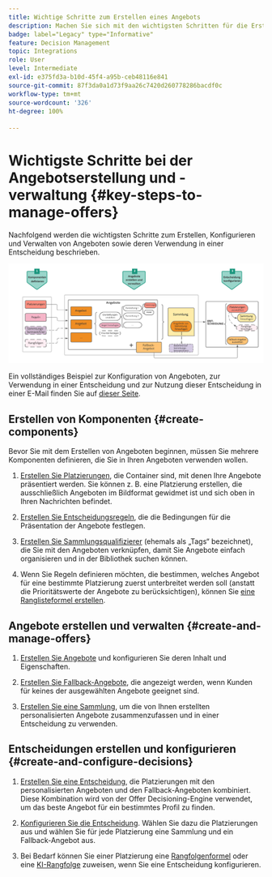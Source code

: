 ```yaml
---
title: Wichtige Schritte zum Erstellen eines Angebots
description: Machen Sie sich mit den wichtigsten Schritten für die Erstellung eines Angebots vertraut
badge: label="Legacy" type="Informative"
feature: Decision Management
topic: Integrations
role: User
level: Intermediate
exl-id: e375fd3a-b10d-45f4-a95b-ceb48116e841
source-git-commit: 87f3da0a1d73f9aa26c7420d260778286bacdf0c
workflow-type: tm+mt
source-wordcount: '326'
ht-degree: 100%

---
```


# Wichtigste Schritte bei der Angebotserstellung und -verwaltung {#key-steps-to-manage-offers}

Nachfolgend werden die wichtigsten Schritte zum Erstellen, Konfigurieren und Verwalten von Angeboten sowie deren Verwendung in einer Entscheidung beschrieben.

![](../assets/offer-create-manage-process.png)

Ein vollständiges Beispiel zur Konfiguration von Angeboten, zur Verwendung in einer Entscheidung und zur Nutzung dieser Entscheidung in einer E-Mail finden Sie auf [dieser Seite](../offers-e2e.md).

## Erstellen von Komponenten {#create-components}

Bevor Sie mit dem Erstellen von Angeboten beginnen, müssen Sie mehrere Komponenten definieren, die Sie in Ihren Angeboten verwenden wollen.

1. [Erstellen Sie Platzierungen](creating-placements.md), die Container sind, mit denen Ihre Angebote präsentiert werden. Sie können z. B. eine Platzierung erstellen, die ausschließlich Angeboten im Bildformat gewidmet ist und sich oben in Ihren Nachrichten befindet.

1. [Erstellen Sie Entscheidungsregeln](creating-decision-rules.md), die die Bedingungen für die Präsentation der Angebote festlegen.

1. [Erstellen Sie Sammlungsqualifizierer](creating-tags.md) (ehemals als „Tags“ bezeichnet), die Sie mit den Angeboten verknüpfen, damit Sie Angebote einfach organisieren und in der Bibliothek suchen können.

1. Wenn Sie Regeln definieren möchten, die bestimmen, welches Angebot für eine bestimmte Platzierung zuerst unterbreitet werden soll (anstatt die Prioritätswerte der Angebote zu berücksichtigen), können Sie [eine Ranglisteformel erstellen](../ranking/create-ranking-formulas.md).

<!--
<table style="table-layout:fixed">
<tr style="border: 0;">
<td>
<img src="../../assets/do-not-localize/icon-placement.svg" width="60px">
<div>
<a href="../offer-library/creating-placements.md">Create placements</a>
</div>
<p>
</td>
<td>
<img src="../../assets/do-not-localize/icon-rules.svg" width="60px">
<div>
<a href="../offer-library/creating-decision-rules.md">Create decision rules</a>
</div>
<p>
<td>
<img src="../../assets/do-not-localize/icon-tags.svg" width="60px">
<div>
<a href="../offer-library/creating-tags.md">Create collection qualifiers</a>
</div>
<p>
</td>
<td>
<img src="../../assets/do-not-localize/icon-ranking.svg" width="60px">
<div>
<a href="../ranking/create-ranking-formulas.md">Create ranking formulas</a>
</div>
<p>
</td>
</tr>
</table>
-->

## Angebote erstellen und verwalten {#create-and-manage-offers}

1. [Erstellen Sie Angebote](creating-personalized-offers.md) und konfigurieren Sie deren Inhalt und Eigenschaften.

1. [Erstellen Sie Fallback-Angebote](creating-fallback-offers.md), die angezeigt werden, wenn Kunden für keines der ausgewählten Angebote geeignet sind.

1. [Erstellen Sie eine Sammlung](creating-collections.md), um die von Ihnen erstellten personalisierten Angebote zusammenzufassen und in einer Entscheidung zu verwenden.

<!--
<table style="table-layout:fixed">
<tr style="border: 0;">
<td>
<img src="../../assets/do-not-localize/icon-offer.svg" width="60px">
<div>
<a href="../offer-library/creating-personalized-offers.md">Create offers</a>
</div>
<p>
</td>
<td>
<img src="../../assets/do-not-localize/icon-fallback.svg" width="60px">
<div>
<a href="../offer-library/creating-fallback-offers.md">Create fallback offers</a>
</div>
<p>
</td>
<td>
<img src="../../assets/do-not-localize/icon-collection.svg" width="60px">
<div>
<a href="../offer-library/creating-collections.md">Create collections</a>
</div>
<p>
</td>
</tr>
</table>
-->

## Entscheidungen erstellen und konfigurieren {#create-and-configure-decisions}

1. [Erstellen Sie eine Entscheidung](../offer-activities/create-offer-activities.md), die Platzierungen mit den personalisierten Angeboten und den Fallback-Angeboten kombiniert. Diese Kombination wird von der Offer Decisioning-Engine verwendet, um das beste Angebot für ein bestimmtes Profil zu finden.

1. [Konfigurieren Sie die Entscheidung](../offer-activities/create-offer-activities.md#add-decision-scopes). Wählen Sie dazu die Platzierungen aus und wählen Sie für jede Platzierung eine Sammlung und ein Fallback-Angebot aus.

1. Bei Bedarf können Sie einer Platzierung eine [Rangfolgenformel](../offer-activities/configure-offer-selection.md#assign-ranking-formula) oder eine [KI-Rangfolge](../offer-activities/configure-offer-selection.md#use-ranking-strategy) zuweisen, wenn Sie eine Entscheidung konfigurieren.

<!--
<table style="table-layout:fixed">
<tr style="border: 0;">
<td>
<img src="../../assets/do-not-localize/icon-decision.svg" width="60px">
<div>
<a href="../offer-activities/create-offer-activities.md">Create decisions</a>
</div>
<p>
</td>
<td>
<img src="../../assets/do-not-localize/icon-configure-decision.svg" width="60px">
<div>
<a href="../offer-activities/create-offer-activities.md#add-offers">Configure decisions</a>
</div>
<p>
</td>
<td>
<img src="../../assets/do-not-localize/icon-assign-ranking.svg" width="60px">
<div>
<a href="../offer-activities/configure-offer-selection.md#assign-ranking-formula">Assign ranking</a>
</div>
<p>
</td>
</tr>
</table>
-->